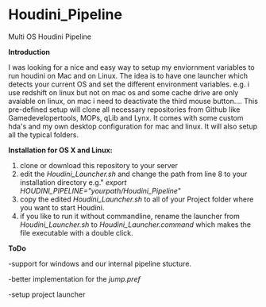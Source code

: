 # Houdini_Pipeline
Multi OS Houdini Pipeline 

**Introduction**

I was looking for a nice and easy way to setup my enviornment variables to run houdini on Mac and on Linux.
The idea is to have one launcher which detects your current OS and set the different environment variables.
e.g. i use redshift on linux but not on mac os and some cache drive are only avaiable on linux, on mac i need to deactivate the third mouse button....
This pre-defined setup will clone all necessary repositories from Github like Gamedevelopertools, MOPs, qLib and Lynx.
It comes with some custom hda's and my own desktop configuration for mac and linux. It will also setup all the typical folders.

**Installation for OS X and Linux:**

 1. clone or download this repository to your server
 2. edit the *Houdini_Launcher.sh* and change the path from line 8 to your installation directory e.g." *export HOUDINI_PIPELINE="yourpath/Houdini_Pipeline*"
 3. copy the edited *Houdini_Launcher.sh* to all of your Project folder where you want to start Houdini. 
 4. if you like to run it without commandline, rename the launcher from *Houdini_Launcher.sh* to *Houdini_Launcher.command* which makes the file executable with a double click.

**ToDo**

-support for windows and our internal pipeline stucture.

-better implementation for the *jump.pref* 

-setup project launcher

